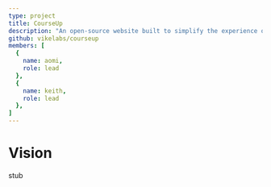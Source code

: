 ```yaml
---
type: project
title: CourseUp
description: "An open-source website built to simplify the experience of searching courses and building timetables for the University of Victoria."
github: vikelabs/courseup
members: [
  {
    name: aomi,
    role: lead
  },
  {
    name: keith,
    role: lead
  },
]
---
```


# Vision

stub
